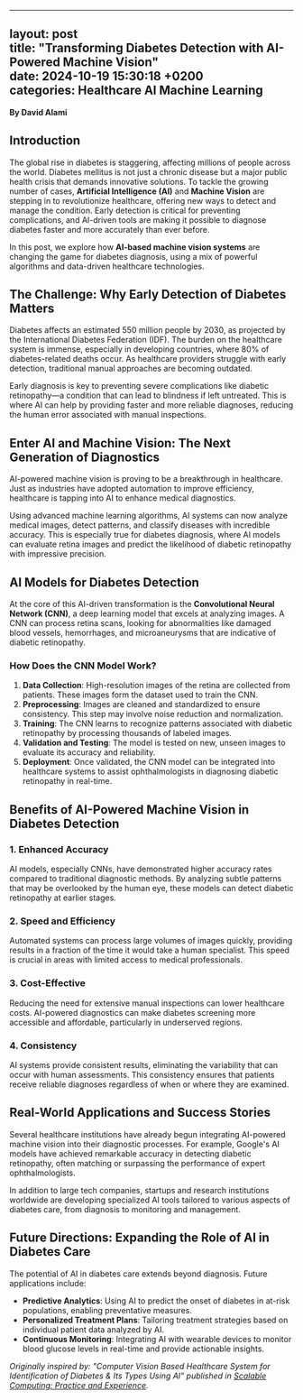 
---
layout: post  
title: "Transforming Diabetes Detection with AI-Powered Machine Vision"  
date: 2024-10-19 15:30:18 +0200  
categories: Healthcare AI Machine Learning  
---

**By David Alami**

## Introduction

The global rise in diabetes is staggering, affecting millions of people across the world. Diabetes mellitus is not just a chronic disease but a major public health crisis that demands innovative solutions. To tackle the growing number of cases, **Artificial Intelligence (AI)** and **Machine Vision** are stepping in to revolutionize healthcare, offering new ways to detect and manage the condition. Early detection is critical for preventing complications, and AI-driven tools are making it possible to diagnose diabetes faster and more accurately than ever before.

In this post, we explore how **AI-based machine vision systems** are changing the game for diabetes diagnosis, using a mix of powerful algorithms and data-driven healthcare technologies.

## The Challenge: Why Early Detection of Diabetes Matters

Diabetes affects an estimated 550 million people by 2030, as projected by the International Diabetes Federation (IDF). The burden on the healthcare system is immense, especially in developing countries, where 80% of diabetes-related deaths occur. As healthcare providers struggle with early detection, traditional manual approaches are becoming outdated.

Early diagnosis is key to preventing severe complications like diabetic retinopathy—a condition that can lead to blindness if left untreated. This is where AI can help by providing faster and more reliable diagnoses, reducing the human error associated with manual inspections.

## Enter AI and Machine Vision: The Next Generation of Diagnostics

AI-powered machine vision is proving to be a breakthrough in healthcare. Just as industries have adopted automation to improve efficiency, healthcare is tapping into AI to enhance medical diagnostics.

Using advanced machine learning algorithms, AI systems can now analyze medical images, detect patterns, and classify diseases with incredible accuracy. This is especially true for diabetes diagnosis, where AI models can evaluate retina images and predict the likelihood of diabetic retinopathy with impressive precision.

## AI Models for Diabetes Detection

At the core of this AI-driven transformation is the **Convolutional Neural Network (CNN)**, a deep learning model that excels at analyzing images. A CNN can process retina scans, looking for abnormalities like damaged blood vessels, hemorrhages, and microaneurysms that are indicative of diabetic retinopathy.

### How Does the CNN Model Work?

1. **Data Collection**: High-resolution images of the retina are collected from patients. These images form the dataset used to train the CNN.
2. **Preprocessing**: Images are cleaned and standardized to ensure consistency. This step may involve noise reduction and normalization.
3. **Training**: The CNN learns to recognize patterns associated with diabetic retinopathy by processing thousands of labeled images.
4. **Validation and Testing**: The model is tested on new, unseen images to evaluate its accuracy and reliability.
5. **Deployment**: Once validated, the CNN model can be integrated into healthcare systems to assist ophthalmologists in diagnosing diabetic retinopathy in real-time.

## Benefits of AI-Powered Machine Vision in Diabetes Detection

### 1. Enhanced Accuracy

AI models, especially CNNs, have demonstrated higher accuracy rates compared to traditional diagnostic methods. By analyzing subtle patterns that may be overlooked by the human eye, these models can detect diabetic retinopathy at earlier stages.

### 2. Speed and Efficiency

Automated systems can process large volumes of images quickly, providing results in a fraction of the time it would take a human specialist. This speed is crucial in areas with limited access to medical professionals.

### 3. Cost-Effective

Reducing the need for extensive manual inspections can lower healthcare costs. AI-powered diagnostics can make diabetes screening more accessible and affordable, particularly in underserved regions.

### 4. Consistency

AI systems provide consistent results, eliminating the variability that can occur with human assessments. This consistency ensures that patients receive reliable diagnoses regardless of when or where they are examined.

## Real-World Applications and Success Stories

Several healthcare institutions have already begun integrating AI-powered machine vision into their diagnostic processes. For example, Google's AI models have achieved remarkable accuracy in detecting diabetic retinopathy, often matching or surpassing the performance of expert ophthalmologists.

In addition to large tech companies, startups and research institutions worldwide are developing specialized AI tools tailored to various aspects of diabetes care, from diagnosis to monitoring and management.

## Future Directions: Expanding the Role of AI in Diabetes Care

The potential of AI in diabetes care extends beyond diagnosis. Future applications include:

- **Predictive Analytics**: Using AI to predict the onset of diabetes in at-risk populations, enabling preventative measures.
- **Personalized Treatment Plans**: Tailoring treatment strategies based on individual patient data analyzed by AI.
- **Continuous Monitoring**: Integrating AI with wearable devices to monitor blood glucose levels in real-time and provide actionable insights.


*Originally inspired by: "Computer Vision Based Healthcare System for Identification of Diabetes & Its Types Using AI" published in [Scalable Computing: Practice and Experience](https://doi.org/10.1016/j.measen.2023.100751).*
